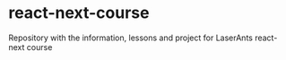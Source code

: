 # react-next-course
Repository with the information, lessons and project for LaserAnts react-next course
